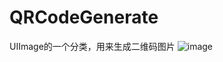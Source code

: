 # QRCodeGenerate
UIImage的一个分类，用来生成二维码图片
![image](https://github.com/ZHDeveloper/ScrollToHidenOrShowStatusBarDemo/blob/master/des.gif)
